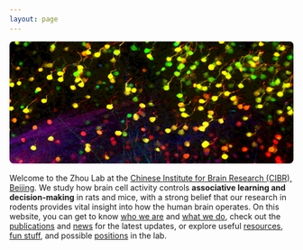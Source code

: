 ```yaml
---
layout: page
---
```


<p align="center">
  <a href="/cover_image/">
    <img width="800" style="border-radius:8px; border:0px solid #6495ED" src="/assets/max_colored_dry_brush.png">
  </a>
</p>
  
Welcome to the Zhou Lab at the [Chinese Institute for Brain Research (CIBR), Beijing](http://cibr.ac.cn/#/). We study how brain cell activity controls **associative learning and decision-making** in rats and mice, with a strong belief that our research in rodents provides vital insight into how the human brain operates. On this website, you can get to know [who we are](People.md) and [what we do](Research.md), check out the [publications](Publications.md) and [news](News.md) for the latest updates, or explore useful [resources](Resources.md), [fun stuff](Fun.md), and possible [positions](Join.md) in the lab.
